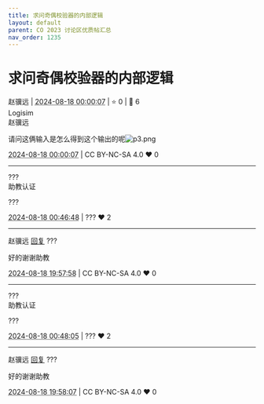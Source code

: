 ```yaml
---
title: 求问奇偶校验器的内部逻辑
layout: default
parent: CO 2023 讨论区优质帖汇总
nav_order: 1235
---
```

# 求问奇偶校验器的内部逻辑
<div class="post-info">
<span>赵骥远</span>
|
<abbr title="2024-08-18T00:00:07.292761+08:00"><time datetime="2024-08-18T00:00:07.292761+08:00">2024-08-18 00:00:07</time></abbr>
|
<span>⭐️ 0</span>
|
<span>💬️ 6</span>
<br>
<div><div class="post-tag">Logisim</div></div>
</div>

<div id="reply-4940" class="reply reply-l0">
<div class="reply-header">
<span>赵骥远</span>
</div>
<div class="reply-text">

请问这俩输入是怎么得到这个输出的呢![p3.png](/assets/cscore-image/23371524/1b6cb57b-0a79-4e49-bf1b-5a24cb151ef3/p3.png)

</div>
<div class="reply-footer">
<abbr title="2024-08-18T00:00:07.311788+08:00"><time datetime="2024-08-18T00:00:07.311788+08:00">2024-08-18 00:00:07</time></abbr>
|
<span>CC BY-NC-SA 4.0</span>
<span class="reply-vote">❤️ 0</span>
</div>
</div>
<hr class="reply-separator">
<div id="reply-4943" class="reply reply-l0">
<div class="reply-header">
<span>???</span>
<div class="reply-verified">助教认证</div>
</div>
<div class="reply-text">

???

</div>
<div class="reply-footer">
<abbr title="2024-08-18T00:46:48.344197+08:00"><time datetime="2024-08-18T00:46:48.344197+08:00">2024-08-18 00:46:48</time></abbr>
|
<span>???</span>
<span class="reply-vote">❤️ 2</span>
</div>
</div>
<hr class="reply-separator">
<div id="reply-4946" class="reply reply-l1">
<div class="reply-header">
<span>赵骥远 <a href="#reply-4943">回复</a> ???</span>
</div>
<div class="reply-text">

好的谢谢助教

</div>
<div class="reply-footer">
<abbr title="2024-08-18T19:57:58.649562+08:00"><time datetime="2024-08-18T19:57:58.649562+08:00">2024-08-18 19:57:58</time></abbr>
|
<span>CC BY-NC-SA 4.0</span>
<span class="reply-vote">❤️ 0</span>
</div>
</div>
<hr class="reply-separator">
<div id="reply-4945" class="reply reply-l0">
<div class="reply-header">
<span>???</span>
<div class="reply-verified">助教认证</div>
</div>
<div class="reply-text">

???

</div>
<div class="reply-footer">
<abbr title="2024-08-18T00:48:05.659342+08:00"><time datetime="2024-08-18T00:48:05.659342+08:00">2024-08-18 00:48:05</time></abbr>
|
<span>???</span>
<span class="reply-vote">❤️ 2</span>
</div>
</div>
<hr class="reply-separator">
<div id="reply-4947" class="reply reply-l1">
<div class="reply-header">
<span>赵骥远 <a href="#reply-4945">回复</a> ???</span>
</div>
<div class="reply-text">

好的谢谢助教

</div>
<div class="reply-footer">
<abbr title="2024-08-18T19:58:07.193908+08:00"><time datetime="2024-08-18T19:58:07.193908+08:00">2024-08-18 19:58:07</time></abbr>
|
<span>CC BY-NC-SA 4.0</span>
<span class="reply-vote">❤️ 0</span>
</div>
</div>